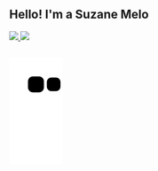 ## Hello! I'm a Suzane Melo
 <div>
  <a href="https://github.com/SuzaneMelo">
  <img height="180em" src="https://github-readme-stats.vercel.app/api?username=SuzaneMelo&show_icons=true&theme=dracula&include_all_commits=true&count_private=true"/>
  <img height="180em" src="https://github-readme-stats.vercel.app/api/top-langs/?username=SuzaneMelo&layout=compact&langs_count=16&theme=dracula"/>

  ##
 
  ![Snake animation](https://github.com/rafaballerini/rafaballerini/blob/output/github-contribution-grid-snake.svg)
 
</div>
